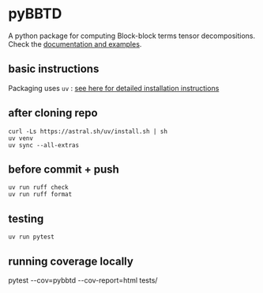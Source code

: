 # pyBBTD

A python package for computing Block-block terms tensor decompositions.
Check the [documentation and examples](https://scbarreto.github.io/pyBBTD/).

## basic instructions

Packaging uses `uv` : [see here for detailed installation instructions](https://docs.astral.sh/uv/#installation)

## after cloning repo

```
curl -Ls https://astral.sh/uv/install.sh | sh
uv venv
uv sync --all-extras
```

## before commit + push

```
uv run ruff check
uv run ruff format
```

## testing

```
uv run pytest
```

## running coverage locally

pytest --cov=pybbtd --cov-report=html tests/
